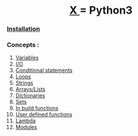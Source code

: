 <h1 align="center" > <a href="../"> X </a> = Python3</h1>

### [Installation](./installation.md)

### Concepts :
 1. [Variables](./1-Variables.md)
 2. [I/O](./2-Input-Output.md)
 3. [Conditional statements](./3-Conditionals.md)
 4. [Loops](./4-loops.md)
 5. [Strings](./5-Strings.md)
 6. [Arrays/Lists](./6-Lists.md)
 7. [Dictionaries](./7-Dictionaries.md)
 8. [Sets]()
 9. [In build functions]()
 10. [User defined functions]()
 11. [Lambda]()
 12. [Modules]()
